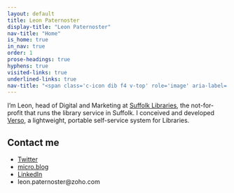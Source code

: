 ```yaml
---
layout: default
title: Leon Paternoster
display-title: "Leon Paternoster"
nav-title: "Home"
is_home: true
in_nav: true
order: 1
prose-headings: true
hyphens: true
visited-links: true
underlined-links: true
nav-title: "<span class='c-icon dib f4 v-top' role='image' aria-label='Star logo'>✪</span>"
---
```


I’m Leon, head of Digital and Marketing at <a href="https://www.suffolklibraries.co.uk">Suffolk Libraries</a>, the not-for-profit that runs the library service in Suffolk. I conceived and developed <a href="https://dootrix.com/verso">Verso</a>, a lightweight, portable self-service system for Libraries.

## Contact me

<ul>

<li><a href="https://mobile.twitter.com/leonpaternoster/">Twitter</a></li>
<li><a href="https://micro.blog/leonp/">micro.blog</a></li>
<li><a href="https://uk.linkedin.com/in/leonpaternoster">LinkedIn</a></li>
<li>leon.paternoster@zoho.com</li>

</ul>
